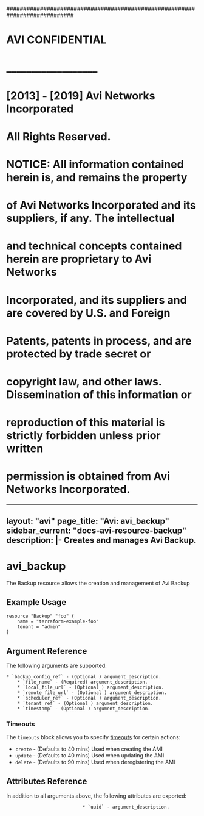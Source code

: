 
############################################################################
#
# AVI CONFIDENTIAL
# __________________
#
# [2013] - [2019] Avi Networks Incorporated
# All Rights Reserved.
#
# NOTICE: All information contained herein is, and remains the property
# of Avi Networks Incorporated and its suppliers, if any. The intellectual
# and technical concepts contained herein are proprietary to Avi Networks
# Incorporated, and its suppliers and are covered by U.S. and Foreign
# Patents, patents in process, and are protected by trade secret or
# copyright law, and other laws. Dissemination of this information or
# reproduction of this material is strictly forbidden unless prior written
# permission is obtained from Avi Networks Incorporated.
###

---
layout: "avi"
page_title: "Avi: avi_backup"
sidebar_current: "docs-avi-resource-backup"
description: |-
  Creates and manages Avi Backup.
---

# avi_backup

The Backup resource allows the creation and management of Avi Backup

## Example Usage

```hcl
resource "Backup" "foo" {
    name = "terraform-example-foo"
    tenant = "admin"
}
```

## Argument Reference

The following arguments are supported:

    * `backup_config_ref` - (Optional ) argument_description.
        * `file_name` - (Required) argument_description.
        * `local_file_url` - (Optional ) argument_description.
        * `remote_file_url` - (Optional ) argument_description.
        * `scheduler_ref` - (Optional ) argument_description.
        * `tenant_ref` - (Optional ) argument_description.
        * `timestamp` - (Optional ) argument_description.
        
### Timeouts

The `timeouts` block allows you to specify [timeouts](https://www.terraform.io/docs/configuration/resources.html#timeouts) for certain actions:

* `create` - (Defaults to 40 mins) Used when creating the AMI
* `update` - (Defaults to 40 mins) Used when updating the AMI
* `delete` - (Defaults to 90 mins) Used when deregistering the AMI

## Attributes Reference

In addition to all arguments above, the following attributes are exported:

                                * `uuid` - argument_description.
    
